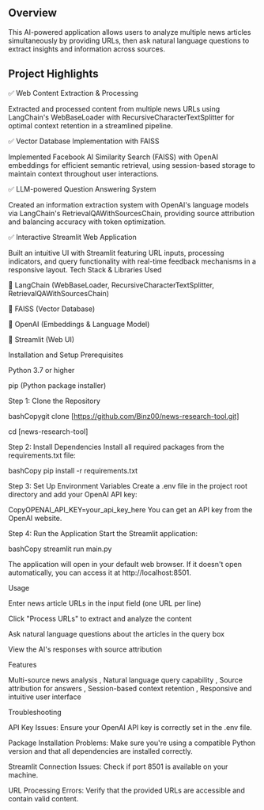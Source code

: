 
Overview
-

This AI-powered application allows users to analyze multiple news articles simultaneously by providing URLs, then ask natural language questions to extract insights and information across sources.


Project Highlights
-

✅ Web Content Extraction & Processing


Extracted and processed content from multiple news URLs using LangChain's WebBaseLoader with RecursiveCharacterTextSplitter for optimal context retention in a streamlined pipeline.

✅ Vector Database Implementation with FAISS

Implemented Facebook AI Similarity Search (FAISS) with OpenAI embeddings for efficient semantic retrieval, using session-based storage to maintain context throughout user interactions.

✅ LLM-powered Question Answering System

Created an information extraction system with OpenAI's language models via LangChain's RetrievalQAWithSourcesChain, providing source attribution and balancing accuracy with token optimization.

✅ Interactive Streamlit Web Application

Built an intuitive UI with Streamlit featuring URL inputs, processing indicators, and query functionality with real-time feedback mechanisms in a responsive layout.
Tech Stack & Libraries Used

🔹 LangChain (WebBaseLoader, RecursiveCharacterTextSplitter, RetrievalQAWithSourcesChain)

🔹 FAISS (Vector Database)

🔹 OpenAI (Embeddings & Language Model)

🔹 Streamlit (Web UI)



Installation and Setup
Prerequisites

Python 3.7 or higher

pip (Python package installer)

Step 1: Clone the Repository

bashCopygit clone [https://github.com/Binz00/news-research-tool.git]

cd [news-research-tool]

Step 2: Install Dependencies
Install all required packages from the requirements.txt file:

bashCopy  pip install -r requirements.txt

Step 3: Set Up Environment Variables
Create a .env file in the project root directory and add your OpenAI API key:

CopyOPENAI_API_KEY=your_api_key_here
You can get an API key from the OpenAI website.

Step 4: Run the Application
Start the Streamlit application:

bashCopy streamlit run main.py

The application will open in your default web browser. If it doesn't open automatically,
you can access it at http://localhost:8501.



Usage

Enter news article URLs in the input field (one URL per line) 

Click "Process URLs" to extract and analyze the content

Ask natural language questions about the articles in the query box

View the AI's responses with source attribution



Features

Multi-source news analysis ,
Natural language query capability ,
Source attribution for answers ,
Session-based context retention ,
Responsive and intuitive user interface



Troubleshooting

API Key Issues: Ensure your OpenAI API key is correctly set in the .env file.

Package Installation Problems: Make sure you're using a compatible Python version and that all dependencies are installed correctly.

Streamlit Connection Issues: Check if port 8501 is available on your machine.

URL Processing Errors: Verify that the provided URLs are accessible and contain valid content.
